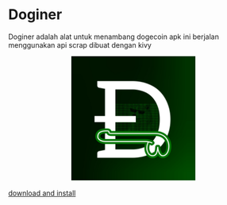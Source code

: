 # Doginer
Doginer adalah alat untuk menambang dogecoin apk ini berjalan menggunakan api scrap dibuat dengan kivy

<center>
  <img alt="doginer" src="assets/images/logo.jpg" width="250" height="250"></img>
</center>

[download and install](https://github.com/ikbal-hanafi/Doginer/releases)
